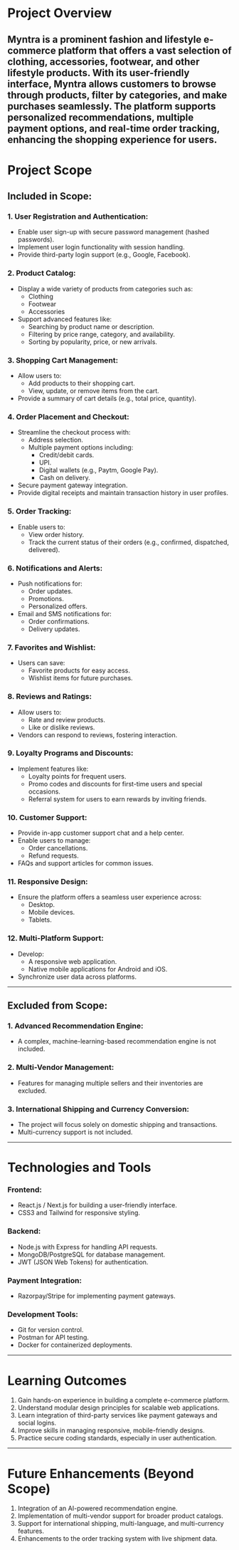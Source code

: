 # Project Overview

Myntra is a prominent fashion and lifestyle e-commerce platform that offers a vast selection of clothing, accessories, footwear, and other lifestyle products. With its user-friendly interface, Myntra allows customers to browse through products, filter by categories, and make purchases seamlessly. The platform supports personalized recommendations, multiple payment options, and real-time order tracking, enhancing the shopping experience for users.
---

# Project Scope

## Included in Scope:

### 1. **User Registration and Authentication**:
   - Enable user sign-up with secure password management (hashed passwords).
   - Implement user login functionality with session handling.
   - Provide third-party login support (e.g., Google, Facebook).

### 2. **Product Catalog**:
   - Display a wide variety of products from categories such as:
     - Clothing
     - Footwear
     - Accessories
   - Support advanced features like:
     - Searching by product name or description.
     - Filtering by price range, category, and availability.
     - Sorting by popularity, price, or new arrivals.

### 3. **Shopping Cart Management**:
   - Allow users to:
     - Add products to their shopping cart.
     - View, update, or remove items from the cart.
   - Provide a summary of cart details (e.g., total price, quantity).

### 4. **Order Placement and Checkout**:
   - Streamline the checkout process with:
     - Address selection.
     - Multiple payment options including:
       - Credit/debit cards.
       - UPI.
       - Digital wallets (e.g., Paytm, Google Pay).
       - Cash on delivery.
   - Secure payment gateway integration.
   - Provide digital receipts and maintain transaction history in user profiles.

### 5. **Order Tracking**:
   - Enable users to:
     - View order history.
     - Track the current status of their orders (e.g., confirmed, dispatched, delivered).

### 6. **Notifications and Alerts**:
   - Push notifications for:
     - Order updates.
     - Promotions.
     - Personalized offers.
   - Email and SMS notifications for:
     - Order confirmations.
     - Delivery updates.

### 7. **Favorites and Wishlist**:
   - Users can save:
     - Favorite products for easy access.
     - Wishlist items for future purchases.

### 8. **Reviews and Ratings**:
   - Allow users to:
     - Rate and review products.
     - Like or dislike reviews.
   - Vendors can respond to reviews, fostering interaction.

### 9. **Loyalty Programs and Discounts**:
   - Implement features like:
     - Loyalty points for frequent users.
     - Promo codes and discounts for first-time users and special occasions.
     - Referral system for users to earn rewards by inviting friends.

### 10. **Customer Support**:
   - Provide in-app customer support chat and a help center.
   - Enable users to manage:
     - Order cancellations.
     - Refund requests.
   - FAQs and support articles for common issues.

### 11. **Responsive Design**:
   - Ensure the platform offers a seamless user experience across:
     - Desktop.
     - Mobile devices.
     - Tablets.

### 12. **Multi-Platform Support**:
   - Develop:
     - A responsive web application.
     - Native mobile applications for Android and iOS.
   - Synchronize user data across platforms.

---

## Excluded from Scope:

### 1. **Advanced Recommendation Engine**:
   - A complex, machine-learning-based recommendation engine is not included.

### 2. **Multi-Vendor Management**:
   - Features for managing multiple sellers and their inventories are excluded.

### 3. **International Shipping and Currency Conversion**:
   - The project will focus solely on domestic shipping and transactions.
   - Multi-currency support is not included.

---

# Technologies and Tools

### **Frontend**:
- React.js / Next.js for building a user-friendly interface.
- CSS3 and Tailwind for responsive styling.

### **Backend**:
- Node.js with Express for handling API requests.
- MongoDB/PostgreSQL for database management.
- JWT (JSON Web Tokens) for authentication.

### **Payment Integration**:
- Razorpay/Stripe for implementing payment gateways.

### **Development Tools**:
- Git for version control.
- Postman for API testing.
- Docker for containerized deployments.

---

# Learning Outcomes

1. Gain hands-on experience in building a complete e-commerce platform.
2. Understand modular design principles for scalable web applications.
3. Learn integration of third-party services like payment gateways and social logins.
4. Improve skills in managing responsive, mobile-friendly designs.
5. Practice secure coding standards, especially in user authentication.

---

# Future Enhancements (Beyond Scope)

1. Integration of an AI-powered recommendation engine.
2. Implementation of multi-vendor support for broader product catalogs.
3. Support for international shipping, multi-language, and multi-currency features.
4. Enhancements to the order tracking system with live shipment data.
